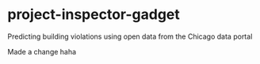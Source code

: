 # project-inspector-gadget
Predicting building violations using open data from the Chicago data portal


Made a change haha

